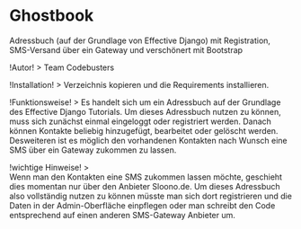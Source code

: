 Ghostbook
=========

Adressbuch (auf der Grundlage von Effective Django) mit Registration, SMS-Versand über ein Gateway und verschönert mit Bootstrap

!Autor! > Team Codebusters

!Installation! >  Verzeichnis kopieren und die Requirements installieren.

!Funktionsweise! > 
Es handelt sich um ein Adressbuch auf der Grundlage des Effective Django Tutorials.
Um dieses Adressbuch nutzen zu können, muss sich zunächst einmal eingeloggt oder registriert werden.
Danach können Kontakte beliebig hinzugefügt, bearbeitet oder gelöscht werden.
Desweiteren ist es möglich den vorhandenen Kontakten nach Wunsch eine SMS über ein Gateway zukommen zu lassen.

!wichtige Hinweise! >  
Wenn man den Kontakten eine SMS zukommen lassen möchte, geschieht dies momentan nur über den Anbieter Sloono.de.
Um dieses Adressbuch also vollständig nutzen zu können müsste man sich dort registrieren und die Daten in der Admin-Oberfläche einpflegen
oder man schreibt den Code entsprechend auf einen anderen SMS-Gateway Anbieter um.
		
